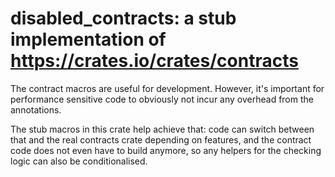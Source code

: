 disabled_contracts: a stub implementation of https://crates.io/crates/contracts
===============================================================================

The contract macros are useful for development.  However, it's
important for performance sensitive code to obviously not incur
any overhead from the annotations.

The stub macros in this crate help achieve that: code can switch
between that and the real contracts crate depending on features, and
the contract code does not even have to build anymore, so any
helpers for the checking logic can also be conditionalised.
